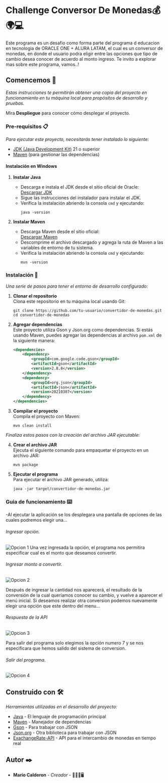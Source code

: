 # Challenge Conversor De Monedas💰🌍💻

Este programa es un desafio como forma parte del programa d educacion en tecnologia de ORACLE ONE + ALURA LATAM, el cual es un conversor de monedas, en donde el usuario podra eligir entre las opciones que tipo de cambio desea conocer de acuerdo al monto ingreso. Te invito a explorar mas sobre este programa, vamos..!

## Comencemos 🚀

_Estas instrucciones te permitirán obtener una copia del proyecto en funcionamiento en tu máquina local para propósitos de desarrollo y pruebas._

Mira **Despliegue** para conocer cómo desplegar el proyecto.

### Pre-requisitos 📋

_Para ejecutar este proyecto, necesitarás tener instalado lo siguiente:_

- [JDK (Java Development Kit)](https://www.oracle.com/java/technologies/javase-jdk21-downloads.html) 21 o superior
- [Maven](https://maven.apache.org/) (para gestionar las dependencias)

#### Instalación en Windows

1. **Instalar Java**
    - Descarga e instala el JDK desde el sitio oficial de Oracle:  
      [Descargar JDK](https://www.oracle.com/java/technologies/javase-jdk21-downloads.html)
    - Sigue las instrucciones del instalador para instalar el JDK.
    - Verifica la instalación abriendo la consola `cmd` y ejecutando:
      ```
      java -version
      ```

2. **Instalar Maven**
    - Descarga Maven desde el sitio oficial:  
      [Descargar Maven](https://maven.apache.org/download.cgi)
    - Descomprime el archivo descargado y agrega la ruta de Maven a las variables de entorno de tu sistema.
    - Verifica la instalación abriendo la consola `cmd` y ejecutando:
      ```
      mvn -version
      ```

### Instalación 🔧

_Una serie de pasos para tener el entorno de desarrollo configurado:_

1. **Clonar el repositorio**  
   Clona este repositorio en tu máquina local usando Git:
   ```
   git clone https://github.com/tu-usuario/convertidor-de-monedas.git
   cd convertidor-de-monedas
   ```

2. **Agregar dependencias**  
   Este proyecto utiliza Gson y Json.org como dependencias. Si estás usando Maven, puedes agregar las dependencias al archivo `pom.xml` de la siguiente manera:

   ```xml
   <dependencies>
       <dependency>
           <groupId>com.google.code.gson</groupId>
           <artifactId>gson</artifactId>
           <version>2.8.8</version>
       </dependency>
       <dependency>
           <groupId>org.json</groupId>
           <artifactId>json</artifactId>
           <version>20210307</version>
       </dependency>
   </dependencies>
   ```

3. **Compilar el proyecto**  
   Compila el proyecto con Maven:
   ```
   mvn clean install
   ```

_Finaliza estos pasos con la creación del archivo JAR ejecutable:_

4. **Crear el archivo JAR**  
   Ejecuta el siguiente comando para empaquetar el proyecto en un archivo JAR:
   ```
   mvn package
   ```

5. **Ejecutar el programa**  
   Para ejecutar el archivo JAR generado, utiliza:
   ```
   java -jar target/convertidor-de-monedas.jar
   ```

### Guia de funcionamiento ⌨️
-Al ejecutar la aplicación se los desplegara una pantalla de opciones de las cuales podremos elegir una...
###### Ingresar opción.
![Opcion 1](imagenes/paso1.jpg)
Una vez ingresada la opción, el programa nos permitira especificar cual es el monto que deseamos convertir.
###### Ingresar monto a convertir.
![Opcion 2](imagenes/paso2.jpg) 
 
Después de ingresar la cantidad nos aparecerá, el resultado de la conversión de la cual queríamos conocer su cambio, y vuelve a aparecer el menú inicial. Si deseamos realizar otra conversion podemos nuevamente elegir una opción que este dentro del menu...
###### Respuesta de la API
![Opcion 3](imagenes/paso3.jpg)

Para salir del programa solo elegimos la opción numero 7 y se nos especificara que hemos salido del sistema de conversion. 
###### Salir del programa.
![Opcion 4](imagenes/paso4.jpg)




## Construido con 🛠️

_Herramientas utilizadas en el desarrollo del proyecto:_

* [Java](https://www.oracle.com/java/) - El lenguaje de programación principal
* [Maven](https://maven.apache.org/) - Manejador de dependencias
* [Gson](https://github.com/google/gson) - Para trabajar con JSON
* [Json.org](https://www.json.org/json-en.html) - Otra biblioteca para trabajar con JSON
* [ExachangeRate-API](https://www.exchangerate-api.com/docs/pair-conversion-requests) - API para el intercambio de monedas en tiempo real

## Autor ✒️


* **Mario Calderon** - *Creador* - 👨🏽‍💻🖥️
